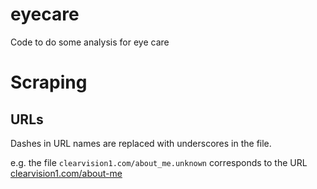 # eyecare
Code to do some analysis for eye care


# Scraping

## URLs

Dashes in URL names are replaced with underscores in the file.

e.g. the file `clearvision1.com/about_me.unknown` 
corresponds to the URL [clearvision1.com/about-me](clearvision1.com/about-me)